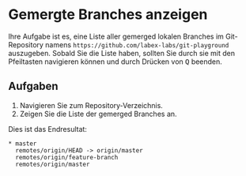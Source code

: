 # Gemergte Branches anzeigen

Ihre Aufgabe ist es, eine Liste aller gemerged lokalen Branches im Git-Repository namens `https://github.com/labex-labs/git-playground` auszugeben. Sobald Sie die Liste haben, sollten Sie durch sie mit den Pfeiltasten navigieren können und durch Drücken von <kbd>Q</kbd> beenden.

## Aufgaben

1. Navigieren Sie zum Repository-Verzeichnis.
2. Zeigen Sie die Liste der gemerged Branches an.

Dies ist das Endresultat:

```
* master
  remotes/origin/HEAD -> origin/master
  remotes/origin/feature-branch
  remotes/origin/master
```
